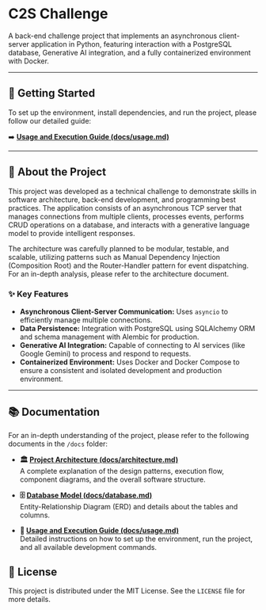 # C2S Challenge

A back-end challenge project that implements an asynchronous client-server application in Python, featuring interaction with a PostgreSQL database, Generative AI integration, and a fully containerized environment with Docker.

---

## 🚀 Getting Started

To set up the environment, install dependencies, and run the project, please follow our detailed guide:

➡️ **[Usage and Execution Guide (docs/usage.md)](/docs/usage.md)**

---

## 📖 About the Project

This project was developed as a technical challenge to demonstrate skills in software architecture, back-end development, and programming best practices. The application consists of an asynchronous TCP server that manages connections from multiple clients, processes events, performs CRUD operations on a database, and interacts with a generative language model to provide intelligent responses.

The architecture was carefully planned to be modular, testable, and scalable, utilizing patterns such as Manual Dependency Injection (Composition Root) and the Router-Handler pattern for event dispatching. For an in-depth analysis, please refer to the architecture document.

### ✨ Key Features

- **Asynchronous Client-Server Communication:** Uses `asyncio` to efficiently manage multiple connections.
- **Data Persistence:** Integration with PostgreSQL using SQLAlchemy ORM and schema management with Alembic for production.
- **Generative AI Integration:** Capable of connecting to AI services (like Google Gemini) to process and respond to requests.
- **Containerized Environment:** Uses Docker and Docker Compose to ensure a consistent and isolated development and production environment.

---

## 📚 Documentation

For an in-depth understanding of the project, please refer to the following documents in the `/docs` folder:

- **🏛️ [Project Architecture (docs/architecture.md)](/docs/architecture.md)**
  <br>A complete explanation of the design patterns, execution flow, component diagrams, and the overall software structure.

- **🗄️ [Database Model (docs/database.md)](/docs/database.md)**
  <br>Entity-Relationship Diagram (ERD) and details about the tables and columns.

- **📄 [Usage and Execution Guide (docs/usage.md)](/docs/usage.md)**
  <br>Detailed instructions on how to set up the environment, run the project, and all available development commands.

## 📝 License

This project is distributed under the MIT License. See the `LICENSE` file for more details.
